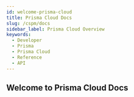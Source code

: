 ```yaml
---
id: welcome-prisma-cloud
title: Prisma Cloud Docs
slug: /cspm/docs
sidebar_label: Prisma Cloud Overview
keywords:
  - Developer
  - Prisma
  - Prisma Cloud
  - Reference
  - API
---
```


## Welcome to Prisma Cloud Docs
